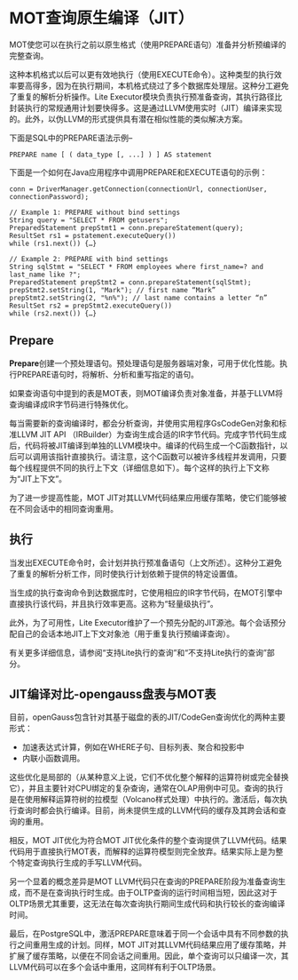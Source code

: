 # MOT查询原生编译（JIT）<a name="ZH-CN_TOPIC_0280525167"></a>

MOT使您可以在执行之前以原生格式（使用PREPARE语句）准备并分析预编译的完整查询。

这种本机格式以后可以更有效地执行（使用EXECUTE命令）。这种类型的执行效率要高得多，因为在执行期间，本机格式绕过了多个数据库处理层。这种分工避免了重复的解析分析操作。Lite Executor模块负责执行预准备查询，其执行路径比封装执行的常规通用计划要快得多。这是通过LLVM使用实时（JIT）编译来实现的。此外，以伪LLVM的形式提供具有潜在相似性能的类似解决方案。

下面是SQL中的PREPARE语法示例–

```
PREPARE name [ ( data_type [, ...] ) ] AS statement 
```

下面是一个如何在Java应用程序中调用PREPARE和EXECUTE语句的示例：

```
conn = DriverManager.getConnection(connectionUrl, connectionUser, connectionPassword); 

// Example 1: PREPARE without bind settings 
String query = "SELECT * FROM getusers"; 
PreparedStatement prepStmt1 = conn.prepareStatement(query); 
ResultSet rs1 = pstatement.executeQuery()) 
while (rs1.next()) {…} 

// Example 2: PREPARE with bind settings 
String sqlStmt = "SELECT * FROM employees where first_name=? and last_name like ?"; 
PreparedStatement prepStmt2 = conn.prepareStatement(sqlStmt); 
prepStmt2.setString(1, "Mark"); // first name “Mark” 
prepStmt2.setString(2, "%n%"); // last name contains a letter “n” 
ResultSet rs2 = prepStmt2.executeQuery()) 
while (rs2.next()) {…}
```

## Prepare<a name="section48891955"></a>

**Prepare**创建一个预处理语句。预处理语句是服务器端对象，可用于优化性能。执行PREPARE语句时，将解析、分析和重写指定的语句。

如果查询语句中提到的表是MOT表，则MOT编译负责对象准备，并基于LLVM将查询编译成IR字节码进行特殊优化。

每当需要新的查询编译时，都会分析查询，并使用实用程序GsCodeGen对象和标准LLVM JIT API （IRBuilder）为查询生成合适的IR字节代码。完成字节代码生成后，代码将被JIT编译到单独的LLVM模块中。编译的代码生成一个C函数指针，以后可以调用该指针直接执行。请注意，这个C函数可以被许多线程并发调用，只要每个线程提供不同的执行上下文（详细信息如下）。每个这样的执行上下文称为“JIT上下文”。

为了进一步提高性能，MOT JIT对其LLVM代码结果应用缓存策略，使它们能够被在不同会话中的相同查询重用。

## 执行<a name="section37374419"></a>

当发出EXECUTE命令时，会计划并执行预准备语句（上文所述）。这种分工避免了重复的解析分析工作，同时使执行计划依赖于提供的特定设置值。

当生成的执行查询命令到达数据库时，它使用相应的IR字节代码，在MOT引擎中直接执行该代码，并且执行效率更高。这称为“轻量级执行”。

此外，为了可用性，Lite Executor维护了一个预先分配的JIT源池。每个会话预分配自己的会话本地JIT上下文对象池（用于重复执行预编译查询）。

有关更多详细信息，请参阅“支持Lite执行的查询”和“不支持Lite执行的查询”部分。

## JIT编译对比-opengauss盘表与MOT表<a name="section825456"></a>

目前，openGauss包含针对其基于磁盘的表的JIT/CodeGen查询优化的两种主要形式：

-   加速表达式计算，例如在WHERE子句、目标列表、聚合和投影中
-   内联小函数调用。

这些优化是局部的（从某种意义上说，它们不优化整个解释的运算符树或完全替换它），并且主要针对CPU绑定的复杂查询，通常在OLAP用例中可见。查询的执行是在使用解释运算符树的拉模型（Volcano样式处理）中执行的。激活后，每次执行查询时都会执行编译。目前，尚未提供生成的LLVM代码的缓存及其跨会话和查询的重用。

相反，MOT JIT优化为符合MOT JIT优化条件的整个查询提供了LLVM代码。结果代码用于直接执行MOT表，而解释的运算符模型则完全放弃。结果实际上是为整个特定查询执行生成的手写LLVM代码。

另一个显着的概念差异是MOT LLVM代码只在查询的PREPARE阶段为准备查询生成，而不是在查询执行时生成。由于OLTP查询的运行时间相当短，因此这对于OLTP场景尤其重要，这无法在每次查询执行期间生成代码和执行较长的查询编译时间。

最后，在PostgreSQL中，激活PREPARE意味着于同一个会话中具有不同参数的执行之间重用生成的计划。同样，MOT JIT对其LLVM代码结果应用了缓存策略，并扩展了缓存策略，以便在不同会话之间重用。因此，单个查询可以只编译一次，其LLVM代码可以在多个会话中重用，这同样有利于OLTP场景。

